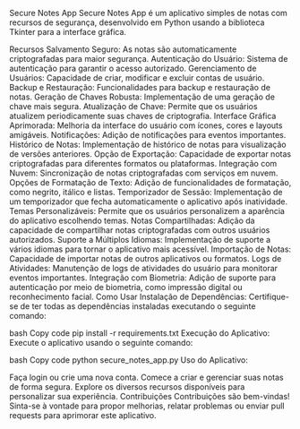 
Secure Notes App
Secure Notes App é um aplicativo simples de notas com recursos de segurança, desenvolvido em Python usando a biblioteca Tkinter para a interface gráfica.

Recursos
Salvamento Seguro: As notas são automaticamente criptografadas para maior segurança.
Autenticação do Usuário: Sistema de autenticação para garantir o acesso autorizado.
Gerenciamento de Usuários: Capacidade de criar, modificar e excluir contas de usuário.
Backup e Restauração: Funcionalidades para backup e restauração de notas.
Geração de Chaves Robusta: Implementação de uma geração de chave mais segura.
Atualização de Chave: Permite que os usuários atualizem periodicamente suas chaves de criptografia.
Interface Gráfica Aprimorada: Melhoria da interface do usuário com ícones, cores e layouts amigáveis.
Notificações: Adição de notificações para eventos importantes.
Histórico de Notas: Implementação de histórico de notas para visualização de versões anteriores.
Opção de Exportação: Capacidade de exportar notas criptografadas para diferentes formatos ou plataformas.
Integração com Nuvem: Sincronização de notas criptografadas com serviços em nuvem.
Opções de Formatação de Texto: Adição de funcionalidades de formatação, como negrito, itálico e listas.
Temporizador de Sessão: Implementação de um temporizador que fecha automaticamente o aplicativo após inatividade.
Temas Personalizáveis: Permite que os usuários personalizem a aparência do aplicativo escolhendo temas.
Notas Compartilhadas: Adição da capacidade de compartilhar notas criptografadas com outros usuários autorizados.
Suporte a Múltiplos Idiomas: Implementação de suporte a vários idiomas para tornar o aplicativo mais acessível.
Importação de Notas: Capacidade de importar notas de outros aplicativos ou formatos.
Logs de Atividades: Manutenção de logs de atividades do usuário para monitorar eventos importantes.
Integração com Biometria: Adição de suporte para autenticação por meio de biometria, como impressão digital ou reconhecimento facial.
Como Usar
Instalação de Dependências:
Certifique-se de ter todas as dependências instaladas executando o seguinte comando:

bash
Copy code
pip install -r requirements.txt
Execução do Aplicativo:
Execute o aplicativo usando o seguinte comando:

bash
Copy code
python secure_notes_app.py
Uso do Aplicativo:

Faça login ou crie uma nova conta.
Comece a criar e gerenciar suas notas de forma segura.
Explore os diversos recursos disponíveis para personalizar sua experiência.
Contribuições
Contribuições são bem-vindas! Sinta-se à vontade para propor melhorias, relatar problemas ou enviar pull requests para aprimorar este aplicativo.
